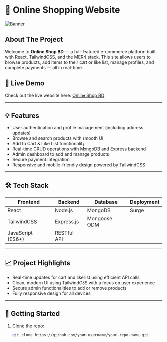 # 🛒 Online Shopping Website

![Banner](https://i.ibb.co.com/RGGxsjKT/online-shop-website-page.png) <!-- You can replace this with your own banner image URL -->

## About The Project

Welcome to **Online Shop BD** — a full-featured e-commerce platform built with React, TailwindCSS, and the MERN stack. This site allows users to browse products, add items to their cart or like list, manage profiles, and complete payments — all in real-time.

## 🚀 Live Demo

Check out the live website here: [Online Shop BD](https://online-shop9070-bd.surge.sh/)

---

## 💡 Features

- User authentication and profile management (including address updates)
- Browse and search products with smooth UI
- Add to Cart & Like List functionality
- Real-time CRUD operations with MongoDB and Express backend
- Admin dashboard to add and manage products
- Secure payment integration
- Responsive and mobile-friendly design powered by TailwindCSS

---

## 🛠️ Tech Stack

| Frontend           | Backend           | Database       | Deployment     |
|--------------------|-------------------|----------------|----------------|
| React              | Node.js           | MongoDB        | Surge          |
| TailwindCSS        | Express.js        | Mongoose ODM   |                |
| JavaScript (ES6+)  | RESTful API       |                |                |

---

## 📈 Project Highlights

- Real-time updates for cart and like list using efficient API calls
- Clean, modern UI using TailwindCSS with a focus on user experience
- Secure admin functionalities to add or remove products
- Fully responsive design for all devices

---

## 📂 Getting Started

1. Clone the repo:
   ```bash
   git clone https://github.com/your-username/your-repo-name.git
